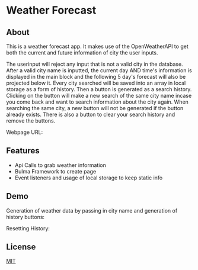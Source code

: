 
# Weather Forecast

## About

This is a weather forecast app. It makes use of the OpenWeatherAPI to get both the current and future information of city the user inputs.

The userinput will reject any input that is not a valid city in the database. After a valid city name is inputted, the current day AND time's information is displayed in the main block and the following 5 day's forecast will also be projected below it. Every city searched will be saved into an array in local storage as a form of history. Then a button is generated as a search history. Clicking on the button will make a new search of the same city name incase you come back and want to search information about the city again. When searching the same city, a new button will not be generated if the button already exists. There is also a button to clear your search history and remove the buttons.

Webpage URL: 
## Features

- Api Calls to grab weather information
- Bulma Framework to create page
- Event listeners and usage of local storage to keep static info
## Demo

Generation of weather data by passing in city name and generation of history buttons:

Resetting History:
## License

[MIT](https://choosealicense.com/licenses/mit/)

